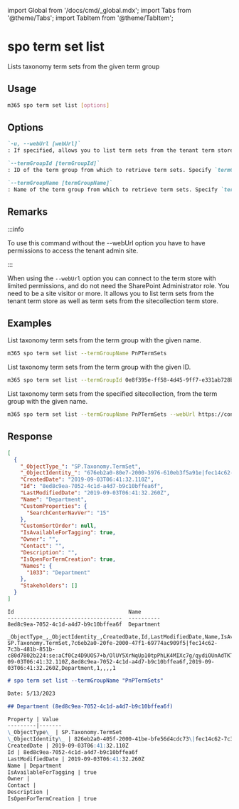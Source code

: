 <!-- DISCLAIMER: All secrets, passwords, and sensitive values in this document are examples only and not real credentials. -->
import Global from '/docs/cmd/_global.mdx';
import Tabs from '@theme/Tabs';
import TabItem from '@theme/TabItem';

# spo term set list

Lists taxonomy term sets from the given term group

## Usage

```sh
m365 spo term set list [options]
```

## Options

```md definition-list
`-u, --webUrl [webUrl]`
: If specified, allows you to list term sets from the tenant term store as well as the sitecollection specific term store. Defaults to the tenant admin site.

`--termGroupId [termGroupId]`
: ID of the term group from which to retrieve term sets. Specify `termGroupName` or `termGroupId` but not both.

`--termGroupName [termGroupName]`
: Name of the term group from which to retrieve term sets. Specify `termGroupName` or `termGroupId` but not both.
```

<Global />

## Remarks

:::info

To use this command without the --webUrl option you have to have permissions to access the tenant admin site.

:::

When using the `--webUrl` option you can connect to the term store with limited permissions, and do not need the SharePoint Administrator role. You need to be a site visitor or more. It allows you to list term sets from the tenant term store as well as term sets from the sitecollection term store.

## Examples

List taxonomy term sets from the term group with the given name.

```sh
m365 spo term set list --termGroupName PnPTermSets
```

List taxonomy term sets from the term group with the given ID.

```sh
m365 spo term set list --termGroupId 0e8f395e-ff58-4d45-9ff7-e331ab728beb
```

List taxonomy term sets from the specified sitecollection, from the term group with the given name.

```sh
m365 spo term set list --termGroupName PnPTermSets --webUrl https://contoso.sharepoint.com/sites/project-x
```

## Response

<Tabs>
  <TabItem value="JSON">

  ```json
  [
    {
      "_ObjectType_": "SP.Taxonomy.TermSet",
      "_ObjectIdentity_": "676eb2a0-80e7-2000-3976-610eb3f5a91e|fec14c62-7c3b-481b-851b-c80d7802b224:se:aCf0Cz4D9UOS7+b/OlUY5XrNqUp10tpPhLK4MIXc7g/qydiOUnAdTKTXucEL/+pv",
      "CreatedDate": "2019-09-03T06:41:32.110Z",
      "Id": "8ed8c9ea-7052-4c1d-a4d7-b9c10bffea6f",
      "LastModifiedDate": "2019-09-03T06:41:32.260Z",
      "Name": "Department",
      "CustomProperties": {
        "SearchCenterNavVer": "15"
      },
      "CustomSortOrder": null,
      "IsAvailableForTagging": true,
      "Owner": "",
      "Contact": "",
      "Description": "",
      "IsOpenForTermCreation": true,
      "Names": {
        "1033": "Department"
      },
      "Stakeholders": []
    }
  ]
  ```

  </TabItem>
  <TabItem value="Text">

  ```text
  Id                                    Name
  ------------------------------------  ----------
  8ed8c9ea-7052-4c1d-a4d7-b9c10bffea6f  Department
  ```

  </TabItem>
  <TabItem value="CSV">

  ```csv
  _ObjectType_,_ObjectIdentity_,CreatedDate,Id,LastModifiedDate,Name,IsAvailableForTagging,Owner,Contact,Description,IsOpenForTermCreation
  SP.Taxonomy.TermSet,7c6eb2a0-20fe-2000-47f1-69774ac909f5|fec14c62-7c3b-481b-851b-c80d7802b224:se:aCf0Cz4D9UOS7+b/OlUY5XrNqUp10tpPhLK4MIXc7g/qydiOUnAdTKTXucEL/+pv,2019-09-03T06:41:32.110Z,8ed8c9ea-7052-4c1d-a4d7-b9c10bffea6f,2019-09-03T06:41:32.260Z,Department,1,,,,1
  ```

  </TabItem>
  <TabItem value="Markdown">

  ```md
  # spo term set list --termGroupName "PnPTermSets"

  Date: 5/13/2023

  ## Department (8ed8c9ea-7052-4c1d-a4d7-b9c10bffea6f)

  Property | Value
  ---------|-------
  \_ObjectType\_ | SP.Taxonomy.TermSet
  \_ObjectIdentity\_ | 826eb2a0-405f-2000-41be-bfe56d4cdc73\|fec14c62-7c3b-481b-851b-c80d7802b224:se:aCf0Cz4D9UOS7+b/OlUY5XrNqUp10tpPhLK4MIXc7g/qydiOUnAdTKTXucEL/+pv
  CreatedDate | 2019-09-03T06:41:32.110Z
  Id | 8ed8c9ea-7052-4c1d-a4d7-b9c10bffea6f
  LastModifiedDate | 2019-09-03T06:41:32.260Z
  Name | Department
  IsAvailableForTagging | true
  Owner |
  Contact |
  Description |
  IsOpenForTermCreation | true
  ```

  </TabItem>
</Tabs>
